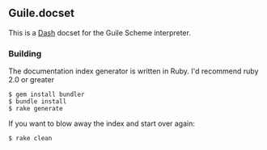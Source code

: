 ## Guile.docset

This is a [Dash][1] docset for the Guile Scheme interpreter.

### Building

The documentation index generator is written in Ruby. I'd recommend
ruby 2.0 or greater

    $ gem install bundler
    $ bundle install
    $ rake generate

If you want to blow away the index and start over again:

    $ rake clean

[1]: http://kapeli.com/dash
